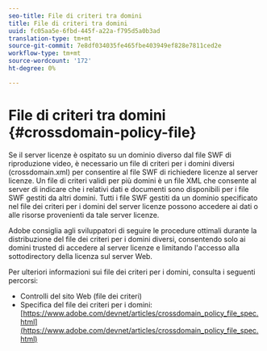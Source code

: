 ```yaml
---
seo-title: File di criteri tra domini
title: File di criteri tra domini
uuid: fc05aa5e-6fbd-445f-a22a-f795d5a0b3ad
translation-type: tm+mt
source-git-commit: 7e8df034035fe465fbe403949ef828e7811ced2e
workflow-type: tm+mt
source-wordcount: '172'
ht-degree: 0%

---
```



# File di criteri tra domini {#crossdomain-policy-file}

Se il server licenze è ospitato su un dominio diverso dal file SWF di riproduzione video, è necessario un file di criteri per i domini diversi (crossdomain.xml) per consentire al file SWF di richiedere licenze al server licenze. Un file di criteri validi per più domini è un file XML che consente al server di indicare che i relativi dati e documenti sono disponibili per i file SWF gestiti da altri domini. Tutti i file SWF gestiti da un dominio specificato nel file dei criteri per i domini del server licenze possono accedere ai dati o alle risorse provenienti da tale server licenze.

 Adobe consiglia agli sviluppatori di seguire le procedure ottimali durante la distribuzione del file dei criteri per i domini diversi, consentendo solo ai domini trusted di accedere al server licenze e limitando l&#39;accesso alla sottodirectory della licenza sul server Web.

Per ulteriori informazioni sui file dei criteri per i domini, consulta i seguenti percorsi:

* Controlli del sito Web (file dei criteri)
* Specifica del file dei criteri per i domini: [https://www.adobe.com/devnet/articles/crossdomain_policy_file_spec.html](https://www.adobe.com/devnet/articles/crossdomain_policy_file_spec.html)

